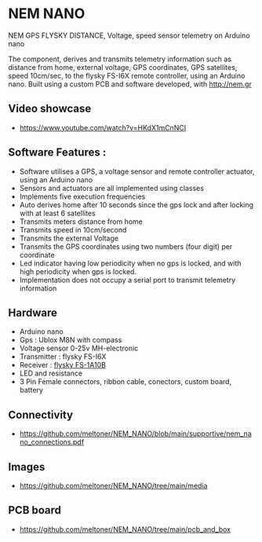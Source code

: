 # NEM NANO 

NEM GPS FLYSKY DISTANCE, Voltage, speed sensor telemetry on Arduino nano

The component, derives and transmits telemetry information such as distance from home, external voltage, GPS coordinates, GPS satellites, speed 10cm/sec, to the flysky FS-I6X remote controller, using an Arduino nano. Built using a custom PCB and software developed, with http://nem.gr

## Video showcase

- https://www.youtube.com/watch?v=HKdX1mCnNCI

## Software Features :

- Software utilises a GPS, a voltage sensor and remote controller actuator, using an Arduino nano
- Sensors and actuators are all implemented using classes
- Implements five execution frequencies
- Auto derives home after 10 seconds since the gps lock and after locking with at least 6 satellites
- Transmits meters distance from home
- Transmits speed in 10cm/second
- Transmits the external Voltage
- Transmits the GPS coordinates using two numbers (four digit) per coordinate
- Led indicator having low periodicity when no gps is locked, and with high periodicity when gps is locked.
- Implementation does not occupy a serial port to transmit telemetry information

## Hardware

- Arduino nano
- Gps : Ublox M8N with compass
- Voltage sensor 0-25v MH-electronic
- Transmitter : flysky FS-I6X
- Receiver : [flysky FS-1A10B](https://www.flysky-cn.com/ia10b-canshu)
- LED and resistance
- 3 Pin Female connectors, ribbon cable, conectors, custom board, battery

## Connectivity

- https://github.com/meltoner/NEM_NANO/blob/main/supportive/nem_nano_connections.pdf

## Images

- https://github.com/meltoner/NEM_NANO/tree/main/media

## PCB board 

- https://github.com/meltoner/NEM_NANO/tree/main/pcb_and_box

